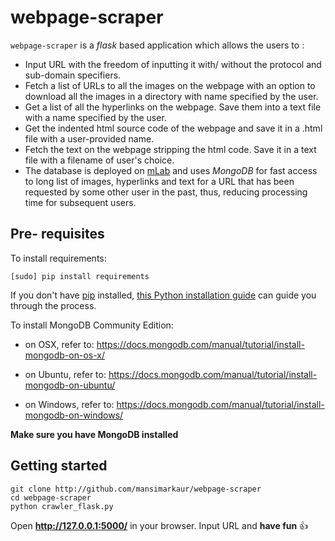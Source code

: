 # webpage-scraper
`webpage-scraper` is a *flask* based application which allows the users to :

- Input URL with the freedom of inputting it with/ without the protocol and sub-domain specifiers.
- Fetch a list of URLs to all the images on the webpage with an option to download all the images in a directory with name specified by the user.
- Get a list of all the hyperlinks on the webpage. Save them into a text file with a name specified by the user.
- Get the indented html source code of the webpage  and save it in a .html file with a user-provided name.
- Fetch the text on the webpage stripping the html code. Save it in a text file with a filename of user's choice.
- The database is deployed on [mLab](http://mlab.com/) and uses *MongoDB* for fast access to long list of images, hyperlinks and text for a URL that has been requested by some other user in the past, thus, reducing processing time for subsequent users.

## Pre- requisites
	 
To install requirements:

```
[sudo] pip install requirements
```
	 	
If you don't have [pip](https://pip.pypa.io) installed, [this Python installation guide](http://docs.python-guide.org/en/latest/starting/installation) can guide you through the process.

	
To install MongoDB Community Edition:

- on OSX, refer to:
	https://docs.mongodb.com/manual/tutorial/install-mongodb-on-os-x/

- on Ubuntu, refer to:
	https://docs.mongodb.com/manual/tutorial/install-mongodb-on-ubuntu/

- on Windows, refer to:
	https://docs.mongodb.com/manual/tutorial/install-mongodb-on-windows/

	
**Make sure you have MongoDB installed**

## Getting started
```	
git clone http://github.com/mansimarkaur/webpage-scraper 
cd webpage-scraper
python crawler_flask.py
```

Open **http://127.0.0.1:5000/** in your browser.
Input URL and **have fun** :+1:
	

	
